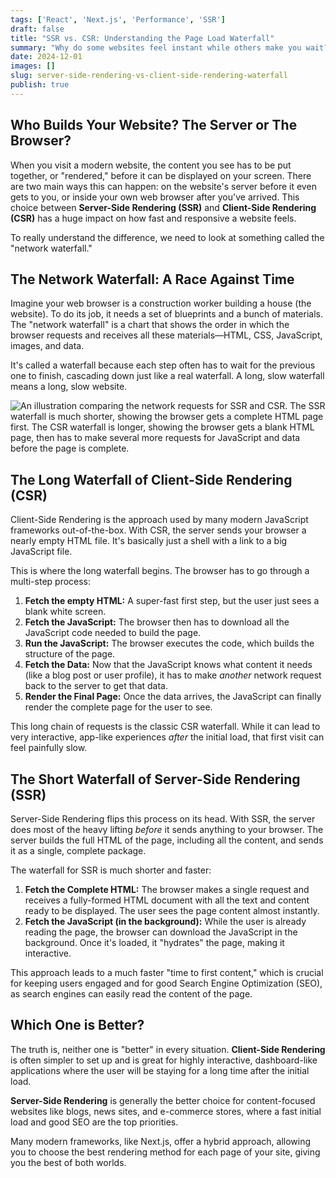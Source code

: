 ```yaml
---
tags: ['React', 'Next.js', 'Performance', 'SSR']
draft: false
title: "SSR vs. CSR: Understanding the Page Load Waterfall"
summary: "Why do some websites feel instant while others make you wait? It often comes down to Server-Side Rendering (SSR) vs. Client-Side Rendering (CSR). Let's dive into the 'waterfall' to see how they work."
date: 2024-12-01
images: []
slug: server-side-rendering-vs-client-side-rendering-waterfall
publish: true
---
```


## Who Builds Your Website? The Server or The Browser?

When you visit a modern website, the content you see has to be put together, or "rendered," before it can be displayed on your screen. There are two main ways this can happen: on the website's server before it even gets to you, or inside your own web browser after you've arrived. This choice between **Server-Side Rendering (SSR)** and **Client-Side Rendering (CSR)** has a huge impact on how fast and responsive a website feels.

To really understand the difference, we need to look at something called the "network waterfall."

## The Network Waterfall: A Race Against Time

Imagine your web browser is a construction worker building a house (the website). To do its job, it needs a set of blueprints and a bunch of materials. The "network waterfall" is a chart that shows the order in which the browser requests and receives all these materials—HTML, CSS, JavaScript, images, and data.

It's called a waterfall because each step often has to wait for the previous one to finish, cascading down just like a real waterfall. A long, slow waterfall means a long, slow website.

![An illustration comparing the network requests for SSR and CSR. The SSR waterfall is much shorter, showing the browser gets a complete HTML page first. The CSR waterfall is longer, showing the browser gets a blank HTML page, then has to make several more requests for JavaScript and data before the page is complete.](/static/images/blog/server-side-rendering-vs-client-side-rendering-waterfall/react_waterfall_ssr_vs_csr.png)

## The Long Waterfall of Client-Side Rendering (CSR)

Client-Side Rendering is the approach used by many modern JavaScript frameworks out-of-the-box. With CSR, the server sends your browser a nearly empty HTML file. It's basically just a shell with a link to a big JavaScript file.

This is where the long waterfall begins. The browser has to go through a multi-step process:
1.  **Fetch the empty HTML:** A super-fast first step, but the user just sees a blank white screen.
2.  **Fetch the JavaScript:** The browser then has to download all the JavaScript code needed to build the page.
3.  **Run the JavaScript:** The browser executes the code, which builds the structure of the page.
4.  **Fetch the Data:** Now that the JavaScript knows what content it needs (like a blog post or user profile), it has to make *another* network request back to the server to get that data.
5.  **Render the Final Page:** Once the data arrives, the JavaScript can finally render the complete page for the user to see.

This long chain of requests is the classic CSR waterfall. While it can lead to very interactive, app-like experiences *after* the initial load, that first visit can feel painfully slow.

## The Short Waterfall of Server-Side Rendering (SSR)

Server-Side Rendering flips this process on its head. With SSR, the server does most of the heavy lifting *before* it sends anything to your browser. The server builds the full HTML of the page, including all the content, and sends it as a single, complete package.

The waterfall for SSR is much shorter and faster:
1.  **Fetch the Complete HTML:** The browser makes a single request and receives a fully-formed HTML document with all the text and content ready to be displayed. The user sees the page content almost instantly.
2.  **Fetch the JavaScript (in the background):** While the user is already reading the page, the browser can download the JavaScript in the background. Once it's loaded, it "hydrates" the page, making it interactive.

This approach leads to a much faster "time to first content," which is crucial for keeping users engaged and for good Search Engine Optimization (SEO), as search engines can easily read the content of the page.

## Which One is Better?

The truth is, neither one is "better" in every situation. **Client-Side Rendering** is often simpler to set up and is great for highly interactive, dashboard-like applications where the user will be staying for a long time after the initial load.

**Server-Side Rendering** is generally the better choice for content-focused websites like blogs, news sites, and e-commerce stores, where a fast initial load and good SEO are the top priorities.

Many modern frameworks, like Next.js, offer a hybrid approach, allowing you to choose the best rendering method for each page of your site, giving you the best of both worlds.
